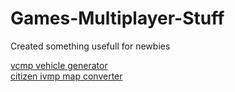 # Games-Multiplayer-Stuff
Created something usefull for newbies
<br>

<a href="https://gta-mrk.000webhostapp.com/vcmp_vehicle_generator/">vcmp vehicle generator</a><br>
<a href="https://citizeniv.net/convert/">citizen ivmp map converter</a>
